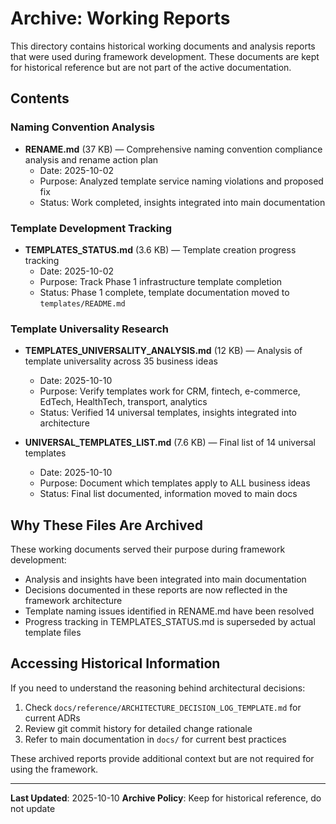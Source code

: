 # Archive: Working Reports

This directory contains historical working documents and analysis reports that were used during framework development. These documents are kept for historical reference but are not part of the active documentation.

## Contents

### Naming Convention Analysis
- **RENAME.md** (37 KB) — Comprehensive naming convention compliance analysis and rename action plan
  - Date: 2025-10-02
  - Purpose: Analyzed template service naming violations and proposed fix
  - Status: Work completed, insights integrated into main documentation

### Template Development Tracking
- **TEMPLATES_STATUS.md** (3.6 KB) — Template creation progress tracking
  - Date: 2025-10-02
  - Purpose: Track Phase 1 infrastructure template completion
  - Status: Phase 1 complete, template documentation moved to `templates/README.md`

### Template Universality Research
- **TEMPLATES_UNIVERSALITY_ANALYSIS.md** (12 KB) — Analysis of template universality across 35 business ideas
  - Date: 2025-10-10
  - Purpose: Verify templates work for CRM, fintech, e-commerce, EdTech, HealthTech, transport, analytics
  - Status: Verified 14 universal templates, insights integrated into architecture

- **UNIVERSAL_TEMPLATES_LIST.md** (7.6 KB) — Final list of 14 universal templates
  - Date: 2025-10-10
  - Purpose: Document which templates apply to ALL business ideas
  - Status: Final list documented, information moved to main docs

## Why These Files Are Archived

These working documents served their purpose during framework development:
- Analysis and insights have been integrated into main documentation
- Decisions documented in these reports are now reflected in the framework architecture
- Template naming issues identified in RENAME.md have been resolved
- Progress tracking in TEMPLATES_STATUS.md is superseded by actual template files

## Accessing Historical Information

If you need to understand the reasoning behind architectural decisions:
1. Check `docs/reference/ARCHITECTURE_DECISION_LOG_TEMPLATE.md` for current ADRs
2. Review git commit history for detailed change rationale
3. Refer to main documentation in `docs/` for current best practices

These archived reports provide additional context but are not required for using the framework.

---

**Last Updated**: 2025-10-10
**Archive Policy**: Keep for historical reference, do not update

